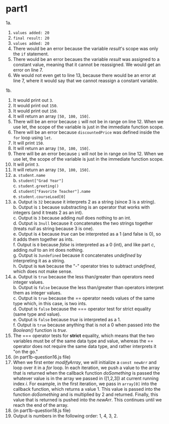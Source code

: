 # part1

1a.
  1. ```values added: 20 ```
  2. ```final result: 20 ```
  3. ```values added: 20 ```
  4. There would be an error because the variable _result_'s scope was only the ```if``` statement.
  5. There would be an error becaues the variable _result_ was assigned to a constant value, meaning that it cannot be reassigned. We would get an error on line 7.
  6. We would not even get to line 13, because there would be an error at line 7, where it would say that we cannot reassign a constant variable.

1b.
  1. It would print out ```3```.
  2. It would print out ```150```.
  3. It would print out ```150```.
  4. It will return an array ```[50, 100, 150]```.
  5. There will be an error because ```i``` will not be in range on line 12. When we use let, the scope of the variable is just in the immediate function scope.
  6. There will be an error because ```discountedPrice``` was defined inside the ```for``` loop using ```let```.
  7. It will print ```150```.
  8. It will return an array ```[50, 100, 150]```.
  9. There will be an error because ```i``` will not be in range on line 12. When we use let, the scope of the variable is just in the immediate function scope.
  10. It will print ```3```.
  11. It will return an array ```[50, 100, 150]```.
  12.  
      a. ```student.name```  
      b. ```student["Grad Year"]```  
      c. ```student.greeting()```  
      d. ```student["Favorite Teacher"].name```  
      e. ```student.courseLoad[0]```
  13.  
      a. Output is ```32``` because it interprets 2 as a string (since 3 is a string).  
      b. Output is ```1``` because substracting is an operator that works with integers (and it treats 2 as an int).  
      c. Output is ```3``` because adding _null_ does nothing to an int.  
      d. Output is ```3null``` because it concatenates the two strings together (treats _null_ as string because 3 is one).   
      e. Output is ```4``` because _true_ can be interpreted as a 1 (and false is 0), so it adds them together as ints.  
      f. Output is ```0``` because _false_ is interpreted as a 0 (int), and like part _c_, adding _null_ to an int does nothing.  
      g. Output is ```3undefined``` because it concatenates _undefined_ by interpreting it as a string.  
      h. Output is ```NaN``` because the "-" operator tries to subtract _undefined_, which does not make sense.
  14.  
      a. Output is ```true``` because the less than/greater than operators need integer values.  
      b. Output is ```false``` because the less than/greater than operators interpret them as integer values.  
      c. Output is ```true``` because the == operator needs values of the same type which, in this case, is two ints.  
      d. Output is ```false``` because the === operator test for strict equality (same type and value).  
      e. Output is ```false``` because _true_ is interpreted as a 1.  
      f. Output is ```true``` because anything that is not a 0 when passed into the _Boolean()_ function is _true_.  
  15. The === operator tests for **strict** equality, which means that the two variables must be of the same data type and value, whereas the == operator does not      require the same data type, and rather interprets it "on the go."
  16. (in part1b-question16.js file)
  17. When we first enter _modifyArray_, we will initialize a ```const newArr``` and loop over it in a _for_ loop. In each iteration, we push a value to the array that is returned when the callback function _doSomething_ is passed the whatever value is in the array we passed in ([1,2,3]) at current running index _i_. For example, in the first iteration, we pass in ```array[0]``` into the callback function, which returns a value 1. This value is passed into the function _doSomething_ and is multiplied by 2 and returned. Finally, this value that is returned is pushed into the _newArr_. This continues until we reach the end of the array.
  18. (in part1b-question18.js file)
  19. Output is numbers in the following order: 1, 4, 3, 2.
